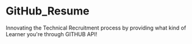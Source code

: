 # GitHub_Resume
Innovating the Technical Recruitment process by providing what kind of Learner you're through GITHUB API!
